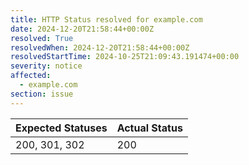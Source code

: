 ```yaml
---
title: HTTP Status resolved for example.com
date: 2024-12-20T21:58:44+00:00Z
resolved: True
resolvedWhen: 2024-12-20T21:58:44+00:00Z
resolvedStartTime: 2024-10-25T21:09:43.191474+00:00
severity: notice
affected:
  - example.com
section: issue
---
```


| Expected Statuses | Actual Status  |
|-------------------|----------------|
| 200, 301, 302 | 200 |
